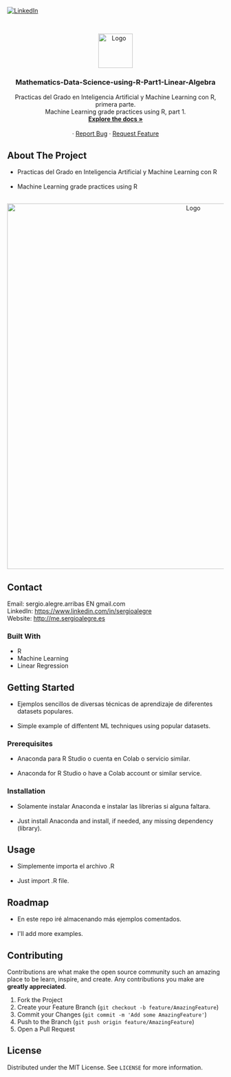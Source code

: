 <!--
REEMPLAZAR: Buscador-Ajax-similar-a-Google, TITULO, DESCRIPCION, DESCRIPCION2, DEMO, TECNOLOGIAS
-->
[![LinkedIn][linkedin-shield]][linkedin-url]

<!-- PROJECT LOGO -->
<br />
<p align="center">
  <a href="https://github.com/sergioalegre/Mathematics-Data-Science-using-R-Part1-Linear-Algebra">
    <img src="http://sergioalegre.es/logo.JPG" alt="Logo" width="80" height="80">
  </a>

  <h3 align="center"><!-- TITULO -->Mathematics-Data-Science-using-R-Part1-Linear-Algebra</h3>

  <p align="center">
    <!-- DESCRIPCION -->
  Practicas del Grado en Inteligencia Artificial y Machine Learning con R, primera parte.
    <br />
  Machine Learning grade practices using R, part 1.
    <br />
    <a href="https://github.com/sergioalegre/Mathematics-Data-Science-using-R-Part1-Linear-Algebra"><strong>Explore the docs »</strong></a>
    <br />
    <br />
    ·
    <a href="https://github.com/sergioalegre/Mathematics-Data-Science-using-R-Part1-Linear-Algebra/issues">Report Bug</a>
    ·
    <a href="https://github.com/sergioalegre/Mathematics-Data-Science-using-R-Part1-Linear-Algebra/issues">Request Feature</a>
  </p>
</p>

## About The Project
<!-- DESCRIPCION2 --> <!-- DEMO -->
- Practicas del Grado en Inteligencia Artificial y Machine Learning con R
    <br /><br />
- Machine Learning grade practices using R
<br><br>
<p align="center">
    <img src="http://sergioalegre.es/machine_learning_sergio_alegre.png" alt="Logo" width="850" height="">
</p>

## Contact
Email: sergio.alegre.arribas EN gmail.com
<br>
LinkedIn: https://www.linkedin.com/in/sergioalegre
<br>
Website: http://me.sergioalegre.es


### Built With
* R
* Machine Learning
* Linear Regression

## Getting Started
- Ejemplos sencillos de diversas técnicas de aprendizaje de diferentes datasets populares.
<br><br>
- Simple example of diffentent ML techniques using popular datasets.

### Prerequisites
- Anaconda para R Studio o cuenta en Colab o servicio similar.
<br><br>
- Anaconda for R Studio o have a Colab account or similar service.


### Installation
- Solamente instalar Anaconda e instalar las librerias si alguna faltara.
<br><br>
- Just install Anaconda and install, if needed, any missing dependency (library).

## Usage
- Simplemente importa el archivo .R
<br><br>
- Just import .R file.

## Roadmap
- En este repo iré almacenando más ejemplos comentados.
<br><br>
- I'll add more examples.

## Contributing
Contributions are what make the open source community such an amazing place to be learn, inspire, and create. Any contributions you make are **greatly appreciated**.

1. Fork the Project
2. Create your Feature Branch (`git checkout -b feature/AmazingFeature`)
3. Commit your Changes (`git commit -m 'Add some AmazingFeature'`)
4. Push to the Branch (`git push origin feature/AmazingFeature`)
5. Open a Pull Request

## License
Distributed under the MIT License. See `LICENSE` for more information.


[linkedin-shield]: https://img.shields.io/badge/-LinkedIn-black.svg?style=flat-square&logo=linkedin&colorB=555
[linkedin-url]: https://linkedin.com/in/sergioalegre
